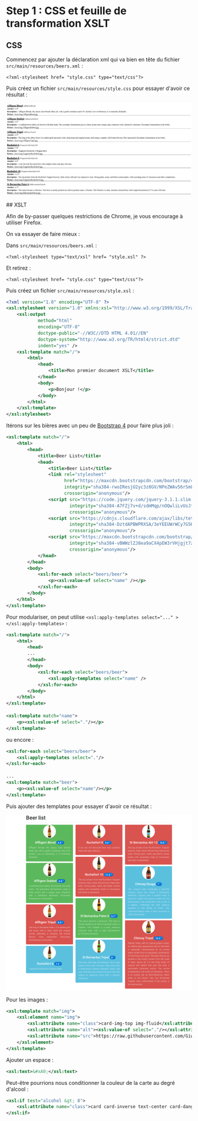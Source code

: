 # Step 1 : CSS et feuille de transformation XSLT

## CSS

Commencez par ajouter la déclaration xml qui va bien en tête du fichier
`src/main/resources/beers.xml` : 

    <?xml-stylesheet href= "style.css" type="text/css"?>

Puis créez un fichier `src/main/resources/style.css` pour essayer d'avoir ce résultat : 

![cpt1](assets/cpt1.png)

## XSLT

Afin de by-passer quelques restrictions de Chrome, je vous encourage à utiliser Firefox.

On va essayer de faire mieux :

Dans `src/main/resources/beers.xml` :

    <?xml-stylesheet type="text/xsl" href= "style.xsl" ?>
    
Et retirez : 

    <?xml-stylesheet href= "style.css" type="text/css"?>

Puis créez un fichier `src/main/resources/style.xsl` : 

```xml
<?xml version="1.0" encoding="UTF-8" ?>
<xsl:stylesheet version="1.0" xmlns:xsl="http://www.w3.org/1999/XSL/Transform">
    <xsl:output
            method="html"
            encoding="UTF-8"
            doctype-public="-//W3C//DTD HTML 4.01//EN"
            doctype-system="http://www.w3.org/TR/html4/strict.dtd"
            indent="yes" />
    <xsl:template match="/">
        <html>
            <head>
                <title>Mon premier document XSLT</title>
            </head>
            <body>
                <p>Bonjour !</p>
            </body>
        </html>
    </xsl:template>
</xsl:stylesheet>
```

Itérons sur les bières avec un peu de [Bootstrap 4](https://v4-alpha.getbootstrap.com) pour faire plus joli : 

```xml
<xsl:template match="/">
    <html>
        <head>
            <title>Beer List</title>
            <head>
                <title>Beer List</title>
                <link rel="stylesheet"
                      href="https://maxcdn.bootstrapcdn.com/bootstrap/4.0.0-alpha.6/css/bootstrap.min.css"
                      integrity="sha384-rwoIResjU2yc3z8GV/NPeZWAv56rSmLldC3R/AZzGRnGxQQKnKkoFVhFQhNUwEyJ"
                      crossorigin="anonymous"/>
                <script src="https://code.jquery.com/jquery-3.1.1.slim.min.js"
                        integrity="sha384-A7FZj7v+d/sdmMqp/nOQwliLvUsJfDHW+k9Omg/a/EheAdgtzNs3hpfag6Ed950n"
                        crossorigin="anonymous"/>
                <script src="https://cdnjs.cloudflare.com/ajax/libs/tether/1.4.0/js/tether.min.js"
                        integrity="sha384-DztdAPBWPRXSA/3eYEEUWrWCy7G5KFbe8fFjk5JAIxUYHKkDx6Qin1DkWx51bBrb"
                        crossorigin="anonymous"/>
                <script src="https://maxcdn.bootstrapcdn.com/bootstrap/4.0.0-alpha.6/js/bootstrap.min.js"
                        integrity="sha384-vBWWzlZJ8ea9aCX4pEW3rVHjgjt7zpkNpZk+02D9phzyeVkE+jo0ieGizqPLForn"
                        crossorigin="anonymous"/>
            </head>
        </head>
        <body>
            <xsl:for-each select="beers/beer">
                <p><xsl:value-of select="name" /></p>
            </xsl:for-each>
        </body>
    </html>
</xsl:template>
```

Pour modulariser, on peut utilise `<xsl:apply-templates select="..." ></xsl:apply-templates>` :

```xml
<xsl:template match="/">
    <html>
        <head>
	    ...
	    </head>
	    <body>
	        <xsl:for-each select="beers/beer">
	            <xsl:apply-templates select="name" />
	        </xsl:for-each>
	    </body>
    </html>			
</xsl:template>

<xsl:template match="name">
    <p><xsl:value-of select="."/></p>
</xsl:template>
```

ou encore : 
```xml
<xsl:for-each select="beers/beer">
    <xsl:apply-templates select="."/>
</xsl:for-each>

...
<xsl:template match="beer">
    <p><xsl:value-of select="name"/></p>
</xsl:template>
```

Puis ajouter des templates pour essayer  d'avoir ce résultat :

![cpt2](assets/cpt2.png)

Pour les images : 

```xml
<xsl:template match="img">
    <xsl:element name="img">
        <xsl:attribute name="class">card-img-top img-fluid</xsl:attribute>
        <xsl:attribute name="alt"><xsl:value-of select="."/></xsl:attribute>
        <xsl:attribute name="src">https://raw.githubusercontent.com/Giwi/jquery-beer/master/<xsl:value-of select="."/></xsl:attribute>
    </xsl:element>
</xsl:template>
```

Ajouter un espace : 

```xml
<xsl:text>&#xA0;</xsl:text>
```

Peut-être pourrions nous conditionner la couleur de la carte au degré d'alcool : 

```xml
<xsl:if test="alcohol &gt; 8">
    <xsl:attribute name="class">card card-inverse text-center card-danger</xsl:attribute>
</xsl:if>
```